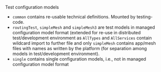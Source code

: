 Test configuration models

- `common` contains re-usable technical definitions. Mounted by testing-code.
- `routingTest`, `simpleMesh` and `simpleMesh3` are test models in managed configuration model format (extended for re-use in distributed test/development environment as `AllTypes` and `AllServices` contain wildcard import to further file and only `simpleMesh` contains app/mesh files with names as written by the platform (for separation among models in test/development environment).
- `single` contains single configuration models, i.e., not in managed configuration model format